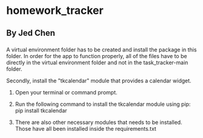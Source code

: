 # homework_tracker

## By Jed Chen

###
A virtual environment folder has to be created and install the package in this folder. 
In order for the app to function properly, all of the files have to be directly in the virtual environment folder and not in the task_tracker-main folder. 

Secondly, install the "tkcalendar" module that provides a calendar widget. 
1. Open your terminal or command prompt.
2. Run the following command to install the tkcalendar module using pip: pip install tkcalendar
 
3. There are also other necessary modules that needs to be installed. Those have all been installed inside the requirements.txt

